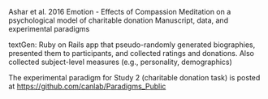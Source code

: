 Ashar et al. 2016 Emotion - Effects of Compassion Meditation on a psychological model of charitable donation 
Manuscript, data, and experimental paradigms

textGen:  Ruby on Rails app that pseudo-randomly generated biographies, presented them to participants, and collected ratings and donations.  Also collected subject-level measures (e.g., personality, demographics)

The experimental paradigm for Study 2 (charitable donation task) is posted at https://github.com/canlab/Paradigms_Public
